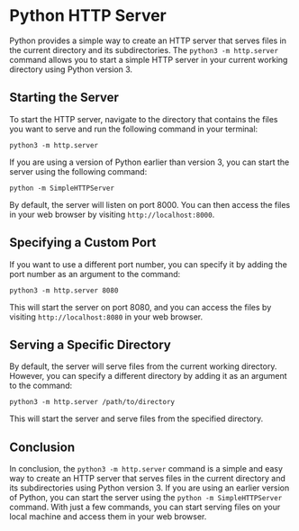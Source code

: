 # Python HTTP Server

Python provides a simple way to create an HTTP server that serves files in the current directory and its subdirectories. The `python3 -m http.server` command allows you to start a simple HTTP server in your current working directory using Python version 3.

## Starting the Server

To start the HTTP server, navigate to the directory that contains the files you want to serve and run the following command in your terminal:

```
python3 -m http.server
```

If you are using a version of Python earlier than version 3, you can start the server using the following command:

```
python -m SimpleHTTPServer
```


By default, the server will listen on port 8000. You can then access the files in your web browser by visiting `http://localhost:8000`.

## Specifying a Custom Port

If you want to use a different port number, you can specify it by adding the port number as an argument to the command:

```
python3 -m http.server 8080
```

This will start the server on port 8080, and you can access the files by visiting `http://localhost:8080` in your web browser.

## Serving a Specific Directory

By default, the server will serve files from the current working directory. However, you can specify a different directory by adding it as an argument to the command:

```
python3 -m http.server /path/to/directory
```


This will start the server and serve files from the specified directory.

## Conclusion

In conclusion, the `python3 -m http.server` command is a simple and easy way to create an HTTP server that serves files in the current directory and its subdirectories using Python version 3. If you are using an earlier version of Python, you can start the server using the `python -m SimpleHTTPServer` command. With just a few commands, you can start serving files on your local machine and access them in your web browser.


